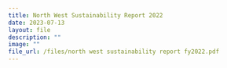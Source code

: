 ```yaml
---
title: North West Sustainability Report 2022
date: 2023-07-13
layout: file
description: ""
image: ""
file_url: /files/north west sustainability report fy2022.pdf
---
```

